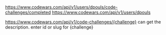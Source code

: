 https://www.codewars.com/api/v1/users/dpouls/code-challenges/completed
https://www.codewars.com/api/v1/users/dpouls

https://www.codewars.com/api/v1/code-challenges/{challenge} can get the description. enter id or slug for {challenge}